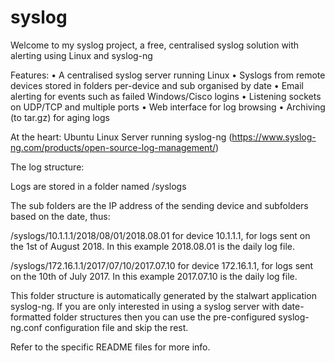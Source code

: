 # syslog
Welcome to my syslog project, a free, centralised syslog solution with alerting using Linux and syslog-ng

Features:
•	A centralised syslog server running Linux
•	Syslogs from remote devices stored in folders per-device and sub organised by date
•	Email alerting for events such as failed Windows/Cisco logins
•	Listening sockets on UDP/TCP and multiple ports
•	Web interface for log browsing
•	Archiving (to tar.gz) for aging logs


At the heart: Ubuntu Linux Server running syslog-ng (https://www.syslog-ng.com/products/open-source-log-management/)

The log structure:

Logs are stored in a folder named /syslogs

The sub folders are the IP address of the sending device and subfolders based on the date, thus:

/syslogs/10.1.1.1/2018/08/01/2018.08.01 for device 10.1.1.1, for logs sent on the 1st of August 2018. In this example 2018.08.01 is the daily log file. 

/syslogs/172.16.1.1/2017/07/10/2017.07.10 for device 172.16.1.1, for logs sent on the 10th of July 2017. In this example 2017.07.10 is the daily log file. 

This folder structure is automatically generated by the stalwart application syslog-ng. If you are only interested in using a syslog server with date-formatted folder structures then you can use the pre-configured syslog-ng.conf configuration file and skip the rest. 

Refer to the specific README files for more info. 




